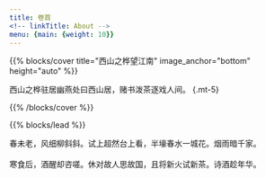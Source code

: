 ```yaml
---
title: 卷首
<!-- linkTitle: About -->
menu: {main: {weight: 10}}
---
```


{{% blocks/cover title="西山之桦望江南" image_anchor="bottom" height="auto" %}}

西山之桦驻居幽燕处曰西山居，赌书泼茶逐戏人间。
{.mt-5}

{{% /blocks/cover %}} 

{{% blocks/lead %}}
<!-- 
Goldydocs is a sample site using the [Docsy](https://github.com/google/docsy)
Hugo theme that shows what it can do and provides you with a template site
structure. It’s designed for you to clone and edit as much as you like. See the
different sections of the documentation and site for more ideas.
-->
春未老，风细柳斜斜。试上超然台上看，半壕春水一城花。烟雨暗千家。<br><br>
寒食后，酒醒却咨嗟。休对故人思故国，且将新火试新茶。诗酒趁年华。

<!-- 
{{% /blocks/lead %}}

{{% blocks/section %}}

# This is another section
{.text-center}

{{% /blocks/section %}}

{{% blocks/section %}}

# This is another section
{.text-center}

{{% /blocks/section %}}

-->